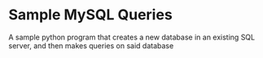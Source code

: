 # Sample MySQL Queries
 A sample python program that creates a new database in an existing SQL server, and then makes queries on said database
